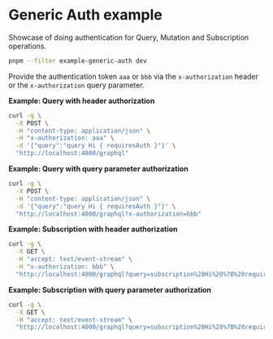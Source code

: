 # Generic Auth example

Showcase of doing authentication for Query, Mutation and Subscription operations.

```bash
pnpm --filter example-generic-auth dev
```

Provide the authentication token `aaa` or `bbb` via the `x-authorization` header or the `x-authorization` query parameter.

**Example: Query with header authorization**

```bash
curl -g \
  -X POST \
  -H "content-type: application/json" \
  -H "x-authorization: aaa" \
  -d '{"query":"query Hi { requiresAuth }"}' \
  "http://localhost:4000/graphql"
```

**Example: Query with query parameter authorization**

```bash
curl -g \
  -X POST \
  -H "content-type: application/json" \
  -d '{"query":"query Hi { requiresAuth }"}' \
  "http://localhost:4000/graphql?x-authorization=bbb"
```

**Example: Subscription with header authorization**

```bash
curl -g \
  -X GET \
  -H "accept: text/event-stream" \
  -H "x-authorization: bbb" \
  "http://localhost:4000/graphql?query=subscription%20Hi%20%7B%20requiresAuth%20%7D"
```

**Example: Subscription with query parameter authorization**

```bash
curl -g \
  -X GET \
  -H "accept: text/event-stream" \
  "http://localhost:4000/graphql?query=subscription%20Hi%20%7B%20requiresAuth%20%7D&x-authorization=aaa"
```
